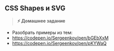 
## CSS Shapes и SVG  

> **⚡️ Домашнее задание**
- Разобрать примеры из тем:
- https://codepen.io/Sergeenkov/pen/bGEbXxM
- https://codepen.io/Sergeenkov/pen/pKYWaQ
